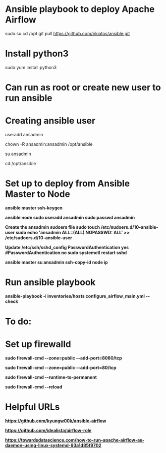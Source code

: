 # Ansible playbook to deploy Apache Airflow

sudo su
cd /opt
git pull https://github.com/nkiatos/ansible.git

# Install python3
sudo yum install python3

# Can run as root or create new user to run ansible

# Creating ansible user
useradd ansadmin

chown -R ansadmin:ansadmin /opt/ansible

su ansadmin

cd /opt/ansible


# Set up to deploy from Ansible Master to Node


<b> ansible master <b/>
ssh-keygen

<b> ansible node <b/>
sudo useradd ansadmin
sudo passwd ansadmin

Create the ansadmin sudoers file
sudo touch /etc/sudoers.d/10-ansible-user
sudo echo 'ansadmin ALL=(ALL)      NOPASSWD: ALL' >> /etc/sudoers.d/10-ansible-user

Update /etc/ssh/sshd_config 
PasswordAuthentication yes
#PasswordAuthentication no
sudo systemctl restart sshd

<b> ansible master <b/>
su ansadmin
ssh-copy-id node ip


# Run ansible playbook
ansible-playbook -i inventories/hosts configure_airflow_main.yml --check

# To do:
# Set up firewalld
sudo firewall-cmd --zone=public --add-port=8080/tcp

sudo firewall-cmd --zone=public --add-port=80/tcp

sudo firewall-cmd --runtime-to-permanent

sudo firewall-cmd --reload

# Helpful URLs
https://github.com/kyungw00k/ansible-airflow

https://github.com/idealista/airflow-role

https://towardsdatascience.com/how-to-run-apache-airflow-as-daemon-using-linux-systemd-63a1d85f9702
